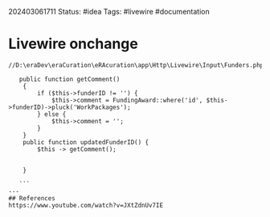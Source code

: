 

202403061711
Status: #idea
Tags: #livewire #documentation 

# Livewire onchange

```LARAVEL
//D:\eraDev\eraCuration\eRAcuration\app\Http\Livewire\Input\Funders.php

   public function getComment()
    {
        if ($this->funderID != '') {
            $this->comment = FundingAward::where('id', $this->funderID)->pluck('WorkPackages');
        } else {
            $this->comment = '';
        }
    }
    public function updatedFunderID() {
        $this -> getComment();


    }
    
   ```
---
## References
https://www.youtube.com/watch?v=JXtZdnUv7IE 